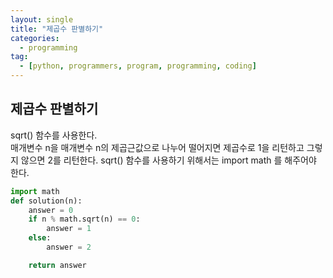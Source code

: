 ```yaml
---
layout: single
title: "제곱수 판별하기"
categories:
  - programming
tag:
  - [python, programmers, program, programming, coding]
---
```


## 제곱수 판별하기

sqrt() 함수를 사용한다.  
매개변수 n을 매개변수 n의 제곱근값으로 나누어 떨어지면
제곱수로 1을 리턴하고
그렇지 않으면 2를 리턴한다.
sqrt() 함수를 사용하기 위해서는 import math 를 해주어야 한다.

```python
import math
def solution(n):
    answer = 0
    if n % math.sqrt(n) == 0:
        answer = 1
    else:
        answer = 2

    return answer
```
